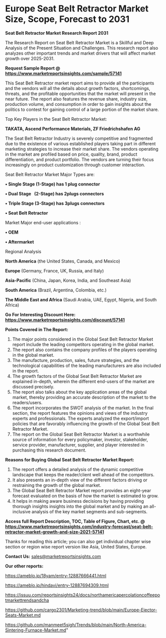 # Europe Seat Belt Retractor Market Size, Scope, Forecast to 2031

<strong>Seat Belt Retractor Market Research Report 2031</strong>

The Research Report on Seat Belt Retractor Market is a Skillful and Deep Analysis of the Present Situation and Challenges. This research report also analyzes other important trends and market drivers that will affect market growth over 2025-2031.

<strong>Request Sample Report @ <a href=https://www.marketreportsinsights.com/sample/57141>https://www.marketreportsinsights.com/sample/57141</a></strong>

This Seat Belt Retractor market report aims to provide all the participants and the vendors will all the details about growth factors, shortcomings, threats, and the profitable opportunities that the market will present in the near future. The report also features the revenue share, industry size, production volume, and consumption in order to gain insights about the politics to contest for gaining control of a large portion of the market share.

Top Key Players in the Seat Belt Retractor Market:

<strong>TAKATA, Ascend Performance Materials, ZF Friedrichshafen AG</strong>

The Seat Belt Retractor Industry is severely competitive and fragmented due to the existence of various established players taking part in different marketing strategies to increase their market share. The vendors operating in the market are profiled based on price, quality, brand, product differentiation, and product portfolio. The vendors are turning their focus increasingly on product customization through customer interaction.

Seat Belt Retractor Market Major Types are:

<strong>• Single Stage (1-Stage) has 1 plug connector

• Dual Stage   (2-Stage) has 2plugs connectors

• Triple Stage (3-Stage) has 3plugs connectors

• Seat Belt Retractor</strong>

Market Major end-user applications :

<strong>• OEM

• Aftermarket</strong>

Regional Analysis

</u><strong><b>North America</b></strong> (the United States, Canada, and Mexico)

<strong><b>Europe </b></strong>(Germany, France, UK, Russia, and Italy)

<strong><b>Asia-Pacific</b></strong> (China, Japan, Korea, India, and Southeast Asia)

<strong><b>South America</b></strong> (Brazil, Argentina, Colombia, etc.)

<strong><b>The Middle East and Africa</b></strong> (Saudi Arabia, UAE, Egypt, Nigeria, and South Africa)

<strong>Go For Interesting Discount Here: <a href=https://www.marketreportsinsights.com/discount/57141>https://www.marketreportsinsights.com/discount/57141</a></strong>

<strong>Points Covered in The Report:</strong>
<ol>
  <li>The major points considered in the Global Seat Belt Retractor Market report include the leading competitors operating in the global market.</li>
  <li>The report also contains the company profiles of the players operating in the global market.</li>
  <li>The manufacture, production, sales, future strategies, and the technological capabilities of the leading manufacturers are also included in the report.</li>
  <li>The growth factors of the Global Seat Belt Retractor Market are explained in-depth, wherein the different end-users of the market are discussed precisely.</li>
  <li>The report also talks about the key application areas of the global market, thereby providing an accurate description of the market to the readers/users.</li>
  <li>The report incorporates the SWOT analysis of the market. In the final section, the report features the opinions and views of the industry experts and professionals. The experts analyzed the export/import policies that are favorably influencing the growth of the Global Seat Belt Retractor Market.</li>
  <li>The report on the Global Seat Belt Retractor Market is a worthwhile source of information for every policymaker, investor, stakeholder, service provider, manufacturer, supplier, and player interested in purchasing this research document.</li>
</ol>
<strong>Reasons for Buying Global Seat Belt Retractor Market Report:</strong>

<ol>
  <li>The report offers a detailed analysis of the dynamic competitive landscape that keeps the reader/client well ahead of the competitors.</li>
  <li>It also presents an in-depth view of the different factors driving or restraining the growth of the global market.</li>
  <li>The Global Seat Belt Retractor Market report provides an eight-year forecast evaluated on the basis of how the market is estimated to grow.</li>
  <li>It helps in making aware business decisions by having providing thorough insights insights into the global market and by making an all-inclusive analysis of the key market segments and sub-segments.</li>
</ol>
<strong>Access full Report Description, TOC, Table of Figure, Chart, etc. @ <a href=https://www.marketreportsinsights.com/industry-forecast/seat-belt-retractor-market-growth-and-size-2021-57141>https://www.marketreportsinsights.com/industry-forecast/seat-belt-retractor-market-growth-and-size-2021-57141</a></strong>


Thanks for reading this article; you can also get individual chapter wise section or region wise report version like Asia, United States, Europe.

<strong>Contact Us:</strong>
sales@marketreportsinsights.com

<strong>Our other reports:</strong>

<a href=https://ameblo.jp/18yam/entry-12887666441.html>https://ameblo.jp/18yam/entry-12887666441.html</a>

<a href=https://ameblo.jp/hindavi/entry-12887694309.html>https://ameblo.jp/hindavi/entry-12887694309.html</a>

<a href=https://issuu.com/reportsinsights24/docs/northamericapercolationcoffeepotmarkettrendsandcha>https://issuu.com/reportsinsights24/docs/northamericapercolationcoffeepotmarkettrendsandcha</a>

<a href=https://github.com/cargo2301/Marketing-trend/blob/main/Europe-Ejector-Seats-Market.md>https://github.com/cargo2301/Marketing-trend/blob/main/Europe-Ejector-Seats-Market.md</a>

<a href=https://github.com/manmeet5sigh/Trends/blob/main/North-America-Sintering-Furnace-Market.md>https://github.com/manmeet5sigh/Trends/blob/main/North-America-Sintering-Furnace-Market.md</a>"
